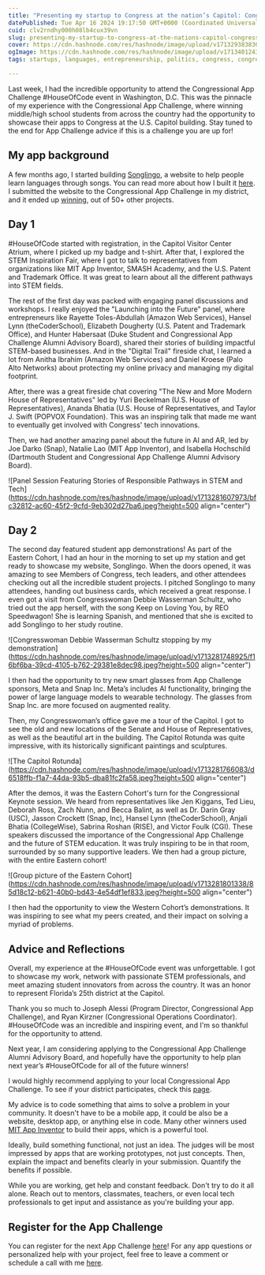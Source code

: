```yaml
---
title: "Presenting my startup to Congress at the nation’s Capitol: Congressional App Challenge’s #HouseOfCode"
datePublished: Tue Apr 16 2024 19:17:50 GMT+0000 (Coordinated Universal Time)
cuid: clv2rndhy000h08lb4cux39vn
slug: presenting-my-startup-to-congress-at-the-nations-capitol-congressional-app-challenges-houseofcode
cover: https://cdn.hashnode.com/res/hashnode/image/upload/v1713293838308/552d8b7e-e0e3-4535-afb1-55ad230decce.png
ogImage: https://cdn.hashnode.com/res/hashnode/image/upload/v1713401243516/1992cf09-167c-42ec-bb15-b8f0bf654533.png
tags: startups, languages, entrepreneurship, politics, congress, congressional-app-challenge, houseofcode

---
```


Last week, I had the incredible opportunity to attend the Congressional App Challenge #HouseOfCode event in Washington, D.C. This was the pinnacle of my experience with the Congressional App Challenge, where winning middle/high school students from across the country had the opportunity to showcase their apps to Congress at the U.S. Capitol building. Stay tuned to the end for App Challenge advice if this is a challenge you are up for!

## My app background

A few months ago, I started building [Songlingo](https://song-lingo.com), a website to help people learn languages through songs. You can read more about how I built it [here](https://blog.adamelitzur.com/6-weeks-of-building-my-dream-with-buildspace-nights-weekends). I submitted the website to the Congressional App Challenge in my district, and it ended up [winning](https://www.congressionalappchallenge.us/23-FL25/), out of 50+ other projects.

## Day 1

#HouseOfCode started with registration, in the Capitol Visitor Center Atrium, where I picked up my badge and t-shirt. After that, I explored the STEM Inspiration Fair, where I got to talk to representatives from organizations like MIT App Inventor, SMASH Academy, and the U.S. Patent and Trademark Office. It was great to learn about all the different pathways into STEM fields.

The rest of the first day was packed with engaging panel discussions and workshops. I really enjoyed the "Launching into the Future" panel, where entrepreneurs like Rayette Toles-Abdullah (Amazon Web Services), Hansel Lynn (theCoderSchool), Elizabeth Dougherty (U.S. Patent and Trademark Office), and Hunter Habersaat (Duke Student and Congressional App Challenge Alumni Advisory Board), shared their stories of building impactful STEM-based businesses. And in the "Digital Trail" fireside chat, I learned a lot from Anitha Ibrahim (Amazon Web Services) and Daniel Kroese (Palo Alto Networks) about protecting my online privacy and managing my digital footprint.

After, there was a great fireside chat covering "The New and More Modern House of Representatives" led by Yuri Beckelman (U.S. House of Representatives), Ananda Bhatia (U.S. House of Representatives, and Taylor J. Swift (POPVOX Foundation). This was an inspiring talk that made me want to eventually get involved with Congress' tech innovations.

Then, we had another amazing panel about the future in AI and AR, led by Joe Darko (Snap), Natalie Lao (MIT App Inventor), and Isabella Hochschild (Dartmouth Student and Congressional App Challenge Alumni Advisory Board).

![Panel Session Featuring Stories of Responsible Pathways in STEM and Tech](https://cdn.hashnode.com/res/hashnode/image/upload/v1713281607973/bfc32812-ac60-45f2-9cfd-9eb302d27ba6.jpeg?height=500 align="center")

## Day 2

The second day featured student app demonstrations! As part of the Eastern Cohort, I had an hour in the morning to set up my station and get ready to showcase my website, Songlingo. When the doors opened, it was amazing to see Members of Congress, tech leaders, and other attendees checking out all the incredible student projects. I pitched Songlingo to many attendees, handing out business cards, which received a great response. I even got a visit from Congresswoman Debbie Wasserman Schultz, who tried out the app herself, with the song Keep on Loving You, by REO Speedwagon! She is learning Spanish, and mentioned that she is excited to add Songlingo to her study routine.

![Congresswoman Debbie Wasserman Schultz stopping by my demonstration](https://cdn.hashnode.com/res/hashnode/image/upload/v1713281748925/f16bf6ba-39cd-4105-b762-29381e8dec98.jpeg?height=500 align="center")

I then had the opportunity to try new smart glasses from App Challenge sponsors, Meta and Snap Inc. Meta’s includes AI functionality, bringing the power of large language models to wearable technology. The glasses from Snap Inc. are more focused on augmented reality.

Then, my Congresswoman’s office gave me a tour of the Capitol. I got to see the old and new locations of the Senate and House of Representatives, as well as the beautiful art in the building. The Capitol Rotunda was quite impressive, with its historically significant paintings and sculptures.

![The Capitol Rotunda](https://cdn.hashnode.com/res/hashnode/image/upload/v1713281766083/d6518ffb-f1a7-44da-93b5-dba81fc2fa58.jpeg?height=500 align="center")

After the demos, it was the Eastern Cohort's turn for the Congressional Keynote session. We heard from representatives like Jen Kiggans, Ted Lieu, Deborah Ross, Zach Nunn, and Becca Balint, as well as Dr. Darin Gray (USC), Jasson Crockett (Snap, Inc), Hansel Lynn (theCoderSchool), Anjali Bhatia (CollegeWise), Sabrina Roshan (RISE), and Victor Foulk (CGI). These speakers discussed the importance of the Congressional App Challenge and the future of STEM education. It was truly inspiring to be in that room, surrounded by so many supportive leaders. We then had a group picture, with the entire Eastern cohort!

![Group picture of the Eastern Cohort](https://cdn.hashnode.com/res/hashnode/image/upload/v1713281801338/85d18c12-b621-40b0-bd43-4e54df1ef833.jpeg?height=500 align="center")

I then had the opportunity to view the Western Cohort’s demonstrations. It was inspiring to see what my peers created, and their impact on solving a myriad of problems.

## Advice and Reflections

Overall, my experience at the #HouseOfCode event was unforgettable. I got to showcase my work, network with passionate STEM professionals, and meet amazing student innovators from across the country. It was an honor to represent Florida’s 25th district at the Capitol.

Thank you so much to Joseph Alessi (Program Director, Congressional App Challenge), and Ryan Kirzner (Congressional Operations Coordinator). #HouseOfCode was an incredible and inspiring event, and I'm so thankful for the opportunity to attend.

Next year, I am considering applying to the Congressional App Challenge Alumni Advisory Board, and hopefully have the opportunity to help plan next year’s #HouseOfCode for all of the future winners!

I would highly recommend applying to your local Congressional App Challenge. To see if your district participates, check this [page](https://www.congressionalappchallenge.us/students/participating-districts/).

My advice is to code something that aims to solve a problem in your community. It doesn't have to be a mobile app, it could be also be a website, desktop app, or anything else in code. Many other winners used [MIT App Inventor](https://appinventor.mit.edu/) to build their apps, which is a powerful tool.

Ideally, build something functional, not just an idea. The judges will be most impressed by apps that are working prototypes, not just concepts. Then, explain the impact and benefits clearly in your submission. Quantify the benefits if possible.

While you are working, get help and constant feedback. Don't try to do it all alone. Reach out to mentors, classmates, teachers, or even local tech professionals to get input and assistance as you're building your app.

## Register for the App Challenge

You can register for the next App Challenge [here](https://www.congressionalappchallenge.us/)! For any app questions or personalized help with your project, feel free to leave a comment or schedule a call with me [here](https://cal.com/adamelitzur).